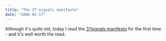 ```yaml
---
title: "The 37 signals manifesto"
date: "2006-02-17"
---
```


Although it's quite old, today I read the [37signals manifesto](http://www.37signals.com/37signals.html) for the first time - and it's well worth the read.
